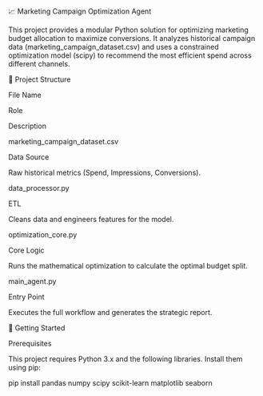 📈 Marketing Campaign Optimization Agent

This project provides a modular Python solution for optimizing marketing budget allocation to maximize conversions. It analyzes historical campaign data (marketing_campaign_dataset.csv) and uses a constrained optimization model (scipy) to recommend the most efficient spend across different channels.

📁 Project Structure

File Name

Role

Description

marketing_campaign_dataset.csv

Data Source

Raw historical metrics (Spend, Impressions, Conversions).

data_processor.py

ETL

Cleans data and engineers features for the model.

optimization_core.py

Core Logic

Runs the mathematical optimization to calculate the optimal budget split.

main_agent.py

Entry Point

Executes the full workflow and generates the strategic report.

🚀 Getting Started

Prerequisites

This project requires Python 3.x and the following libraries. Install them using pip:

pip install pandas numpy scipy scikit-learn matplotlib seaborn
